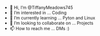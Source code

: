 - 👋 Hi, I’m @TiffanyMeadows745
- 👀 I’m interested in ... Coding
- 🌱 I’m currently learning ... Pyton and Linux
- 💞️ I’m looking to collaborate on ... Projects
- 📫 How to reach me ... DMs :)

<!---
TiffanyMeadows745/TiffanyMeadows745 is a ✨ special ✨ repository because its `README.md` (this file) appears on your GitHub profile.
You can click the Preview link to take a look at your changes.
--->
